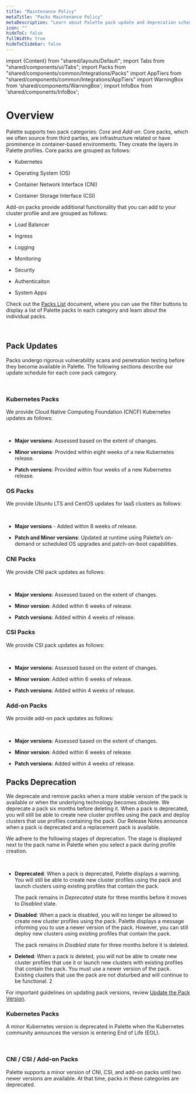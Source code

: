 ```yaml
---
title: "Maintenance Policy"
metaTitle: "Packs Maintenance Policy"
metaDescription: "Learn about Palette pack update and deprecation schedules."
icon: ""
hideToC: false
fullWidth: true
hideToCSidebar: false
---
```


import {Content} from "shared/layouts/Default";
import Tabs from "shared/components/ui/Tabs";
import Packs from "shared/components/common/Integrations/Packs"
import AppTiers from "shared/components/common/Integrations/AppTiers"
import WarningBox from 'shared/components/WarningBox';
import InfoBox from 'shared/components/InfoBox';



# Overview

Palette supports two pack categories: *Core* and *Add-on*. Core packs, which we often source from third parties, are infrastructure related or have prominence in container-based environments. They create the layers in Palette profiles. Core packs are grouped as follows:

- Kubernetes

- Operating System (OS)

- Container Network Interface (CNI)

- Container Storage Interface (CSI)


Add-on packs provide additional functionality that you can add to your cluster profile and are grouped as follows:

- Load Balancer

- Ingress

- Logging

- Monitoring

- Security

- Authenticaiton

- System Apps


Check out the [Packs List](/integrations) document, where you can use the filter buttons to display a list of Palette packs in each category and learn about the individual packs.

<br />

## Pack Updates

Packs undergo rigorous vulnerability scans and penetration testing before they become available in Palette. The following sections describe our update schedule for each core pack category. 

<br />

### Kubernetes Packs

We provide Cloud Native Computing Foundation (CNCF) Kubernetes updates as follows:

<br />

- **Major versions**: Assessed based on the extent of changes.


- **Minor versions**: Provided within eight weeks of a new Kubernetes release.


- **Patch versions**: Provided within four weeks of a new Kubernetes release.



### OS Packs

We provide Ubuntu LTS and CentOS updates for IaaS clusters as follows:

<br />

- **Major versions** - Added within 8 weeks of release.


- **Patch and Minor versions**:  Updated at runtime using Palette’s on-demand or scheduled OS upgrades and patch-on-boot capabilities.


### CNI Packs

We provide CNI pack updates as follows:

<br />

- **Major versions**: Assessed based on the extent of changes.


- **Minor version**: Added within 6 weeks of release.


- **Patch versions**: Added within 4 weeks of release.


### CSI Packs

We provide CSI pack updates as follows:

<br />

- **Major versions**: Assessed based on the extent of changes.


- **Minor version**: Added within 6 weeks of release.


- **Patch versions**: Added within 4 weeks of release.


### Add-on Packs

We provide add-on pack updates as follows:

<br />

- **Major versions**: Assessed based on the extent of changes.


- **Minor version**: Added within 6 weeks of release.


- **Patch versions**: Added within 4 weeks of release.


## Packs Deprecation


We deprecate and remove packs when a more stable version of the pack is available or when the underlying technology becomes obsolete. We deprecate a pack six months before deleting it. When a pack is deprecated, you will still be able to create new cluster profiles using the pack and deploy clusters that use profiles containing the pack. Our Release Notes announce when a pack is deprecated and a replacement pack is available.

We adhere to the following stages of deprecation. The stage is displayed next to the pack name in Palette when you select a pack during profile creation.

<!-- Below are the stages of deprecation we adhere to. -->

<!-- We deprecate and remove packs when a more stable version of the pack is available or when the underlying technology becomes obsolete. We deprecate a pack six months before deleting it. Post deprecation, you will still be able to create new cluster profiles using the pack and deploy clusters that use profiles containing the pack. Our Release Notes announce when a pack is deprecated and a replacement pack is available. -->

<br />

- **Deprecated**: When a pack is deprecated, Palette displays a warning. You will still be able to create new cluster profiles using the pack and launch clusters using existing profiles that contain the pack.

  The pack remains in *Deprecated* state for three months before it moves to *Disabled* state.

- **Disabled**: When a pack is disabled, you will no longer be allowed to create new cluster profiles using the pack. Palette displays a message informing you to use a newer version of the pack. However, you can still deploy new clusters using existing profiles that contain the pack.

  The pack remains in *Disabled* state for three months before it is deleted.

- **Deleted**: When a pack is deleted, you will not be able to create new cluster profiles that use it or launch new clusters with existing profiles that contain the pack. You must use a newer version of the pack. Existing clusters that use the pack are not disturbed and will continue to be functional. 2

<InfoBox>

For important guidelines on updating pack versions, review [Update the Pack Version](/cluster-profiles/task-update-profile#updatethepackversion).

</InfoBox>

### Kubernetes Packs

A minor Kubernetes version is deprecated in Palette when the Kubernetes community announces the version is entering End of Life (EOL). 

<br />

### CNI / CSI / Add-on Packs

Palette supports a minor version of CNI, CSI, and add-on packs until two newer versions are available. At that time, packs in these categories are deprecated.


<br />

<br />

